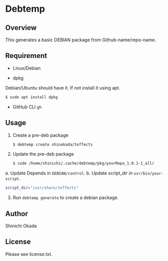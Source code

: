 # Debtemp

## Overview

This generates a basic DEBIAN package from Github-name/repo-name.

## Requirement

- Linux/Debian

- dpkg

Debian/Ubuntu should have it. If not install it using apt.

```sh
$ sudo apt install dpkg
```

- GitHub CLI `gh`

## Usage

1. Create a pre-deb package

   ```sh
   $ debtemp create shinokada/teffects
   ```

2. Update the pre-deb package

   ```sh
   $ code /home/shinichi/.cache/debtemp/pkg/yourRepo_1.0.1-1_all/
   ```

a. Update Depends in `DEBIAN/control`.
b. Update script_dir in `usr/bin/your-script`.

   ```bash
   script_dir="/usr/share/teffects"
   ```

3. Run `debtemp generate` to create a debian package.

## Author

Shinichi Okada

## License

Please see license.txt.

